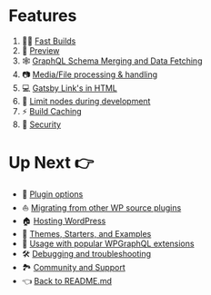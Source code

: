 # Features

1. :running_woman: [Fast Builds](./fast-builds.md)
2. :eyes: [Preview](./preview.md)
3. :spider_web: [GraphQL Schema Merging and Data Fetching](graphql-wordpress-and-gatsby.md)
4. :camera: [Media/File processing & handling](./media-item-processing.md)
5. :computer: [Gatsby Link's in HTML](./gatsby-link.md)
6. :100: [Limit nodes during development](./limit-nodes-during-development.md)
7. :zap: [Build Caching](./caching.md)
8. :closed_lock_with_key: [Security](./security.md)

# Up Next :point_right:

- :electric_plug: [Plugin options](../plugin-options.md)
- :boat: [Migrating from other WP source plugins](../migrating-from-other-wp-source-plugins.md)
- :house: [Hosting WordPress](../hosting.md)
- :athletic_shoe: [Themes, Starters, and Examples](../themes-starters-examples.md)
- :medal_sports: [Usage with popular WPGraphQL extensions](../usage-with-popular-wp-graphql-extensions.md)
- :hammer_and_wrench: [Debugging and troubleshooting](../debugging-and-troubleshooting.md)
- :national_park: [Community and Support](../community-and-support.md)
- :point_left: [Back to README.md](../../README.md)
